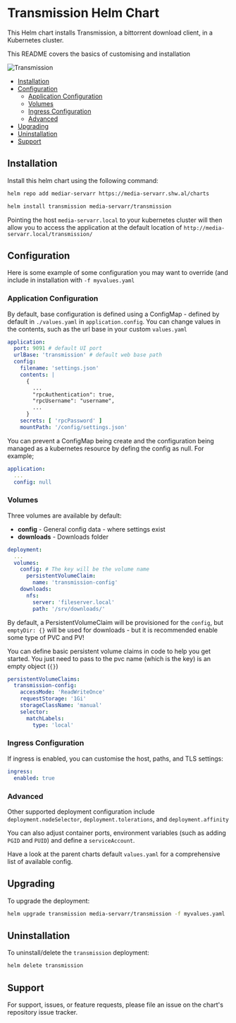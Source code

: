 # Transmission Helm Chart

This Helm chart installs Transmission, a bittorrent download client, in a Kubernetes cluster.

This README covers the basics of customising and installation

![Transmission](./icon.png)

<!-- vim-md-toc format=bullets ignore=^TODO$ -->
* [Installation](#installation)
* [Configuration](#configuration)
  * [Application Configuration](#application-configuration)
  * [Volumes](#volumes)
  * [Ingress Configuration](#ingress-configuration)
  * [Advanced](#advanced)
* [Upgrading](#upgrading)
* [Uninstallation](#uninstallation)
* [Support](#support)
<!-- vim-md-toc END -->

## Installation

Install this helm chart using the following command:

```bash
helm repo add mediar-servarr https://media-servarr.shw.al/charts

helm install transmission media-servarr/transmission
```

Pointing the host `media-servarr.local` to your kubernetes cluster will then allow you to access the application at the default location of `http://media-servarr.local/transmission/`

## Configuration

Here is some example of some configuration you may want to override (and include in installation with `-f myvalues.yaml`

### Application Configuration

By default, base configuration is defined using a ConfigMap - defined by default in `./values.yaml` in `application.config`. You can change values in the contents, such as the url base in your custom `values.yaml`

```yaml
application:
  port: 9091 # default UI port
  urlBase: 'transmission' # default web base path
  config:
    filename: 'settings.json'
    contents: |
      {
        ...
        "rpcAuthentication": true,
        "rpcUsername": "username",
        ...
      }
    secrets: [ 'rpcPassword' ]
    mountPath: '/config/settings.json'
```

You can prevent a ConfigMap being create and the configuration being managed as a kubernetes resource by defing the config as null. For example;

```yaml
application:
  ...
  config: null
```

### Volumes

Three volumes are available by default:

- **config** - General config data - where settings exist
- **downloads** - Downloads folder

```yaml
deployment:
  ...
  volumes:
    config: # The key will be the volume name
      persistentVolumeClaim:
        name: 'transmission-config'
    downloads:
      nfs:
        server: 'fileserver.local'
        path: '/srv/downloads/'
```

By default, a PersistentVolumeClaim will be provisioned for the `config`, but `emptyDir: {}` will be used for downloads - but it is recommended enable some type of PVC and PV!

You can define basic persistent volume claims in code to help you get started. You just need to pass to the pvc name (which is the key) is an empty object (`{}`)

```yaml
persistentVolumeClaims:
  transmission-config:
    accessMode: 'ReadWriteOnce'
    requestStorage: '1Gi'
    storageClassName: 'manual'
    selector:
      matchLabels:
        type: 'local'
```

### Ingress Configuration

If ingress is enabled, you can customise the host, paths, and TLS settings:

```yaml
ingress:
  enabled: true
```

### Advanced

Other supported deployment configuration include `deployment.nodeSelector`, `deployment.tolerations`, and `deployment.affinity`

You can also adjust container ports, environment variables (such as adding `PGID` and `PUID`) and define a `serviceAccount`.

Have a look at the parent charts default `values.yaml` for a comprehensive list of available config.

## Upgrading

To upgrade the deployment:

```bash
helm upgrade transmission media-servarr/transmission -f myvalues.yaml
```

## Uninstallation

To uninstall/delete the `transmission` deployment:

```bash
helm delete transmission
```

## Support

For support, issues, or feature requests, please file an issue on the chart's repository issue tracker.
